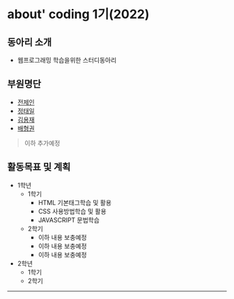 # about' coding 1기(2022)

## 동아리 소개
* 웹프로그래밍 학습을위한 스터디동아리

## 부원명단
* [전제인](https://github.com/realCCC, "전제인")
* [정태일](https://github.com/taeiljung, "정태일")
* [김용재](https://github.com/bernadette1008, "김용재")
* [배형권](https://github.com/smcmfmf, "배형권")
>이하 추가예정

## 활동목표 및 계획
* 1학년
	* 1학기
		- HTML 기본태그학습 및 활용
		- CSS 사용방법학습 및 활용
		- JAVASCRIPT 문법학습
	* 2학기 
		- 이하 내용 보충예정
		- 이하 내용 보충예정
		- 이하 내용 보충예정
* 2학년
	* 1학기
	* 2학기

***

